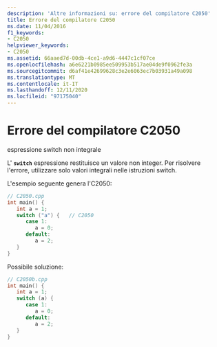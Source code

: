 ```yaml
---
description: 'Altre informazioni su: errore del compilatore C2050'
title: Errore del compilatore C2050
ms.date: 11/04/2016
f1_keywords:
- C2050
helpviewer_keywords:
- C2050
ms.assetid: 66aaed7d-00db-4ce1-a9d6-4447c1cf07ce
ms.openlocfilehash: a6e6221b0985ee509953b517ae04de9f0962fe3a
ms.sourcegitcommit: d6af41e42699628c3e2e6063ec7b03931a49a098
ms.translationtype: MT
ms.contentlocale: it-IT
ms.lasthandoff: 12/11/2020
ms.locfileid: "97175040"
---
```

# <a name="compiler-error-c2050"></a>Errore del compilatore C2050

espressione switch non integrale

L' **`switch`** espressione restituisce un valore non integer. Per risolvere l'errore, utilizzare solo valori integrali nelle istruzioni switch.

L'esempio seguente genera l'C2050:

```cpp
// C2050.cpp
int main() {
   int a = 1;
   switch ("a") {   // C2050
      case 1:
         a = 0;
      default:
         a = 2;
   }
}
```

Possibile soluzione:

```cpp
// C2050b.cpp
int main() {
   int a = 1;
   switch (a) {
      case 1:
         a = 0;
      default:
         a = 2;
   }
}
```
